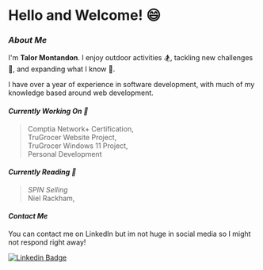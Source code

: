 
# Hello and Welcome! 😄

### ***About Me***

I'm **Talor Montandon**.  I enjoy outdoor activities 🏂, tackling new challenges 🤔, and expanding what I know 🌱.

I have over a year of experience in software development, with much of my knowledge based around web development.

#### ***Currently Working On 💼***
> Comptia Network+ Certification, </br>
> TruGrocer Website Project, </br>
> TruGrocer Windows 11 Project, </br>
> Personal Development </br>

#### ***Currently Reading 📕***
> *SPIN Selling* </br>
Niel Rackham, </br>



#### ***Contact Me***
You can contact me on LinkedIn but im not huge in social media so I might not respond right away!

[![Linkedin Badge](https://img.shields.io/badge/-tmontandon-blue?style=flat&logo=Linkedin&logoColor=white)](https://www.linkedin.com/in/tmontandon/)

<!--
 ### ***Stats***
<br>

<div align="center">
  <img src="https://github-readme-stats.vercel.app/api?hide_title=false&hide_rank=false&show_icons=true&include_all_commits=true&count_private=true&disable_animations=false&hide=stars&theme=dark&locale=en&hide_border=false&username=tmontandon" height="150" alt="stats graph"  />
  <img src="https://github-readme-stats.vercel.app/api/top-langs?locale=en&hide_title=false&layout=compact&card_width=320&langs_count=5&theme=dark&hide_border=false&username=tmontandon" height="150" alt="languages graph"  target="none"/>
</div>
<br> -->

<!--
### ***Skills***
<br>
<div align="center">
  <img src="https://cdn.jsdelivr.net/gh/devicons/devicon/icons/html5/html5-original.svg" height="30" width="42" alt="Html5 Logo" title="Html5"/>
  <img src="https://cdn.jsdelivr.net/gh/devicons/devicon/icons/css3/css3-original.svg" height="30" width="42" alt="Css3 Logo" title="Css3" />
  <img src="https://cdn.jsdelivr.net/gh/devicons/devicon/icons/bootstrap/bootstrap-original-wordmark.svg" height="30" width="42" alt="Bootstrap Logo" title="Bootstrap" />
  <img src="https://cdn.jsdelivr.net/gh/devicons/devicon/icons/javascript/javascript-original.svg" height="30" width="42" alt="Javascript Logo" title="Javascript" />
  <img src="https://cdn.jsdelivr.net/gh/devicons/devicon/icons/vuejs/vuejs-original-wordmark.svg" height="30" width="42" alt="Vue.js Logo" title="Vue.js" />
  <img src="https://cdn.jsdelivr.net/gh/devicons/devicon/icons/csharp/csharp-original.svg" height="30" width="42" alt="CSharp Logo" title="CSharp" />
  <img src="https://cdn.jsdelivr.net/gh/devicons/devicon/icons/dotnetcore/dotnetcore-original.svg" height="30" width="42" alt="DotNet Core Logo" title="DotNet Core" />
  <img src="https://cdn.jsdelivr.net/gh/devicons/devicon/icons/nodejs/nodejs-original.svg" height="30" width="42" alt="Nodejs Logo" title="Nodejs" />
  <img src="https://cdn.jsdelivr.net/gh/devicons/devicon/icons/mongodb/mongodb-plain-wordmark.svg" height="30" width="42" alt="MongoDB Logo" title="MongoDB" />
  <img src="https://cdn.jsdelivr.net/gh/devicons/devicon/icons/mysql/mysql-original-wordmark.svg" height="30" width="42" alt="MySQL Logo" title="MySQL" />
  <img src="https://cdn.jsdelivr.net/gh/devicons/devicon/icons/github/github-original.svg" height="30" width="42" alt="GitHub Logo" title="GitHub" />
  <img src="https://cdn.jsdelivr.net/gh/devicons/devicon/icons/git/git-original.svg" alt="Git Logo" title="Git"height="30" width="42"/>
  <img src="https://cdn.jsdelivr.net/gh/devicons/devicon/icons/vscode/vscode-original.svg" height="30" width="42" alt="Vscode Logo" title="Vscode" />
  <img src="https://cdn.jsdelivr.net/gh/devicons/devicon/icons/figma/figma-original.svg" height="30" width="42" alt="Figma Logo" title="Figma" />
  <img src="https://cdn.jsdelivr.net/gh/devicons/devicon/icons/slack/slack-original.svg" height="30" width="42" alt="Slack Logo" title="Slack"/>
</div>
-->
